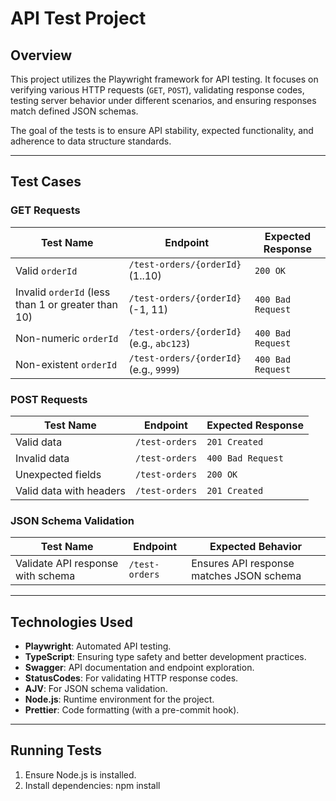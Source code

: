 # API Test Project

## Overview

This project utilizes the Playwright framework for API testing. It focuses on verifying various HTTP requests (`GET`, `POST`), validating response codes, testing server behavior under different scenarios, and ensuring responses match defined JSON schemas.

The goal of the tests is to ensure API stability, expected functionality, and adherence to data structure standards.

---

## Test Cases

### GET Requests

| Test Name                                          | Endpoint                                  | Expected Response |
| -------------------------------------------------- | ----------------------------------------- | ----------------- |
| Valid `orderId`                                    | `/test-orders/{orderId}` (1..10)          | `200 OK`          |
| Invalid `orderId` (less than 1 or greater than 10) | `/test-orders/{orderId}` (-1, 11)         | `400 Bad Request` |
| Non-numeric `orderId`                              | `/test-orders/{orderId}` (e.g., `abc123`) | `400 Bad Request` |
| Non-existent `orderId`                             | `/test-orders/{orderId}` (e.g., `9999`)   | `400 Bad Request` |

### POST Requests

| Test Name               | Endpoint       | Expected Response |
| ----------------------- | -------------- | ----------------- |
| Valid data              | `/test-orders` | `201 Created`     |
| Invalid data            | `/test-orders` | `400 Bad Request` |
| Unexpected fields       | `/test-orders` | `200 OK`          |
| Valid data with headers | `/test-orders` | `201 Created`     |

### JSON Schema Validation

| Test Name                         | Endpoint       | Expected Behavior                        |
| --------------------------------- | -------------- | ---------------------------------------- |
| Validate API response with schema | `/test-orders` | Ensures API response matches JSON schema |

---

## Technologies Used

- **Playwright**: Automated API testing.
- **TypeScript**: Ensuring type safety and better development practices.
- **Swagger**: API documentation and endpoint exploration.
- **StatusCodes**: For validating HTTP response codes.
- **AJV**: For JSON schema validation.
- **Node.js**: Runtime environment for the project.
- **Prettier**: Code formatting (with a pre-commit hook).

---

## Running Tests

1. Ensure Node.js is installed.
2. Install dependencies:
   npm install
